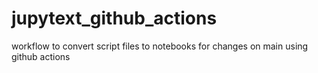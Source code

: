 # jupytext_github_actions
workflow to convert script files to notebooks for changes on main using github actions
